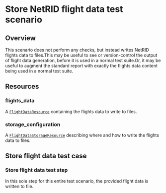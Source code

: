 # Store NetRID flight data test scenario

## Overview

This scenario does not perform any checks, but instead writes NetRID flights data to files.This may be useful to see or version-control the output of flight data generation, before it is used in a normal test suite.Or, it may be useful to augment the standard report with exactly the flights data content being used in a normal test suite.

## Resources

### flights_data

A [`FlightDataResource`](../../../resources/netrid/flight_data_resources.py) containing the flights data to write to files.

### storage_configuration

A [`FlightDataStorageResource`](../../../resources/netrid/flight_data_resources.py) describing where and how to write the flights data to files.

## Store flight data test case

### Store flight data test step

In this sole step for this entire test scenario, the provided flight data is written to file.
